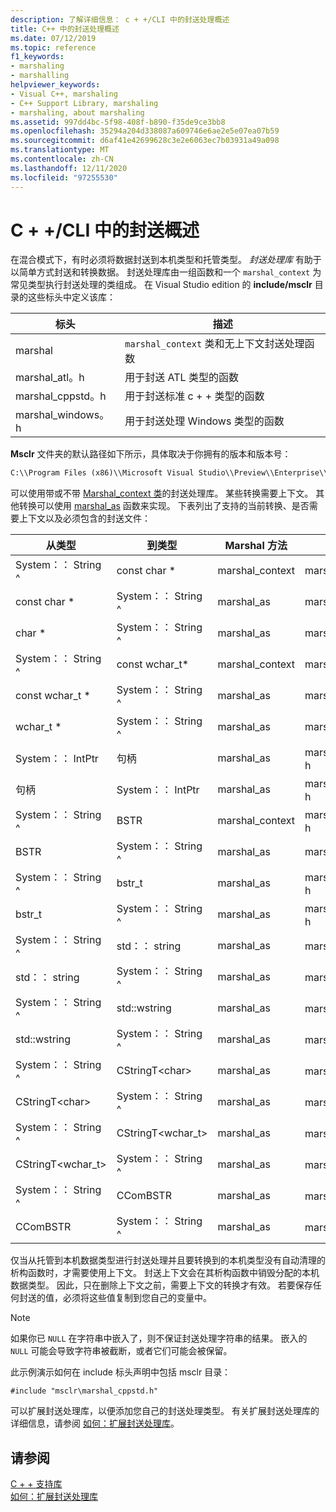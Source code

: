 ```yaml
---
description: 了解详细信息： c + +/CLI 中的封送处理概述
title: C++ 中的封送处理概述
ms.date: 07/12/2019
ms.topic: reference
f1_keywords:
- marshaling
- marshalling
helpviewer_keywords:
- Visual C++, marshaling
- C++ Support Library, marshaling
- marshaling, about marshaling
ms.assetid: 997dd4bc-5f98-408f-b890-f35de9ce3bb8
ms.openlocfilehash: 35294a204d338087a609746e6ae2e5e07ea07b59
ms.sourcegitcommit: d6af41e42699628c3e2e6063ec7b03931a49a098
ms.translationtype: MT
ms.contentlocale: zh-CN
ms.lasthandoff: 12/11/2020
ms.locfileid: "97255530"
---
```

# <a name="overview-of-marshaling-in-ccli"></a>C + +/CLI 中的封送概述

在混合模式下，有时必须将数据封送到本机类型和托管类型。 *封送处理库* 有助于以简单方式封送和转换数据。  封送处理库由一组函数和一个 `marshal_context` 为常见类型执行封送处理的类组成。 在 Visual Studio edition 的 **include/msclr** 目录的这些标头中定义该库：

|标头|描述|
|---------------|-----------------|
|marshal|`marshal_context` 类和无上下文封送处理函数|
|marshal_atl。h| 用于封送 ATL 类型的函数|
|marshal_cppstd。h|用于封送标准 c + + 类型的函数|
|marshal_windows。h|用于封送处理 Windows 类型的函数|

**Msclr** 文件夹的默认路径如下所示，具体取决于你拥有的版本和版本号：

```cmd
C:\\Program Files (x86)\\Microsoft Visual Studio\\Preview\\Enterprise\\VC\\Tools\\MSVC\\14.15.26528\\include\\msclr
```

可以使用带或不带 [Marshal_context 类](../dotnet/marshal-context-class.md)的封送处理库。 某些转换需要上下文。 其他转换可以使用 [marshal_as](../dotnet/marshal-as.md) 函数来实现。 下表列出了支持的当前转换、是否需要上下文以及必须包含的封送文件：

|从类型|到类型|Marshal 方法|包含文件|
|---------------|-------------|--------------------|------------------|
|System：： String ^|const char \*|marshal_context|marshal|
|const char \*|System：： String ^|marshal_as|marshal|
|char \*|System：： String ^|marshal_as|marshal|
|System：： String ^|const wchar_t\*|marshal_context|marshal|
|const wchar_t \*|System：： String ^|marshal_as|marshal|
|wchar_t \*|System：： String ^|marshal_as|marshal|
|System：： IntPtr|句柄|marshal_as|marshal_windows。h|
|句柄|System：： IntPtr|marshal_as|marshal_windows。h|
|System：： String ^|BSTR|marshal_context|marshal_windows。h|
|BSTR|System：： String ^|marshal_as|marshal|
|System：： String ^|bstr_t|marshal_as|marshal_windows。h|
|bstr_t|System：： String ^|marshal_as|marshal_windows。h|
|System：： String ^|std：： string|marshal_as|marshal_cppstd。h|
|std：： string|System：： String ^|marshal_as|marshal_cppstd。h|
|System：： String ^|std::wstring|marshal_as|marshal_cppstd。h|
|std::wstring|System：： String ^|marshal_as|marshal_cppstd。h|
|System：： String ^|CStringT\<char>|marshal_as|marshal_atl。h|
|CStringT\<char>|System：： String ^|marshal_as|marshal_atl。h|
|System：： String ^|CStringT<wchar_t>|marshal_as|marshal_atl。h|
|CStringT<wchar_t>|System：： String ^|marshal_as|marshal_atl。h|
|System：： String ^|CComBSTR|marshal_as|marshal_atl。h|
|CComBSTR|System：： String ^|marshal_as|marshal_atl。h|

仅当从托管到本机数据类型进行封送处理并且要转换到的本机类型没有自动清理的析构函数时，才需要使用上下文。 封送上下文会在其析构函数中销毁分配的本机数据类型。 因此，只在删除上下文之前，需要上下文的转换才有效。 若要保存任何封送的值，必须将这些值复制到您自己的变量中。

> [!NOTE]
> 如果你已 `NULL` 在字符串中嵌入了，则不保证封送处理字符串的结果。 嵌入的 `NULL` 可能会导致字符串被截断，或者它们可能会被保留。

此示例演示如何在 include 标头声明中包括 msclr 目录：

`#include "msclr\marshal_cppstd.h"`

可以扩展封送处理库，以便添加您自己的封送处理类型。 有关扩展封送处理库的详细信息，请参阅 [如何：扩展封送处理库](../dotnet/how-to-extend-the-marshaling-library.md)。

## <a name="see-also"></a>请参阅

[C + + 支持库](../dotnet/cpp-support-library.md)<br/>
[如何：扩展封送处理库](../dotnet/how-to-extend-the-marshaling-library.md)
